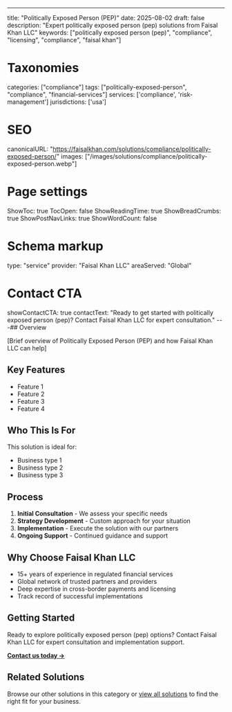 ---
title: "Politically Exposed Person (PEP)"
date: 2025-08-02
draft: false
description: "Expert politically exposed person (pep) solutions from Faisal Khan LLC"
keywords: ["politically exposed person (pep)", "compliance", "licensing", "compliance", "faisal khan"]

# Taxonomies
categories: ["compliance"]
tags: ["politically-exposed-person", "compliance", "financial-services"]
services: ['compliance', 'risk-management']
jurisdictions: ['usa']

# SEO
canonicalURL: "https://faisalkhan.com/solutions/compliance/politically-exposed-person/"
images: ["/images/solutions/compliance/politically-exposed-person.webp"]

# Page settings
ShowToc: true
TocOpen: false
ShowReadingTime: true
ShowBreadCrumbs: true
ShowPostNavLinks: true
ShowWordCount: false

# Schema markup
type: "service"
provider: "Faisal Khan LLC"
areaServed: "Global"

# Contact CTA
showContactCTA: true
contactText: "Ready to get started with politically exposed person (pep)? Contact Faisal Khan LLC for expert consultation."
---## Overview

[Brief overview of Politically Exposed Person (PEP) and how Faisal Khan LLC can help]

## Key Features

- Feature 1
- Feature 2  
- Feature 3
- Feature 4

## Who This Is For

This solution is ideal for:

- Business type 1
- Business type 2
- Business type 3

## Process

1. **Initial Consultation** - We assess your specific needs
2. **Strategy Development** - Custom approach for your situation  
3. **Implementation** - Execute the solution with our partners
4. **Ongoing Support** - Continued guidance and support

## Why Choose Faisal Khan LLC

- 15+ years of experience in regulated financial services
- Global network of trusted partners and providers
- Deep expertise in cross-border payments and licensing
- Track record of successful implementations

## Getting Started

Ready to explore politically exposed person (pep) options? Contact Faisal Khan LLC for expert consultation and implementation support.

**[Contact us today →](mailto:contact@faisalkhan.com)**

## Related Solutions

Browse our other solutions in this category or [view all solutions](/solutions/) to find the right fit for your business.
